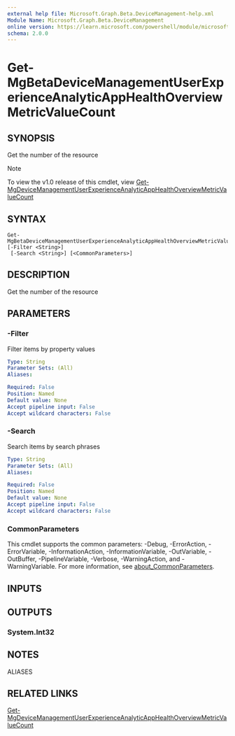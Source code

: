 ```yaml
---
external help file: Microsoft.Graph.Beta.DeviceManagement-help.xml
Module Name: Microsoft.Graph.Beta.DeviceManagement
online version: https://learn.microsoft.com/powershell/module/microsoft.graph.beta.devicemanagement/get-mgbetadevicemanagementuserexperienceanalyticapphealthoverviewmetricvaluecount
schema: 2.0.0
---
```


# Get-MgBetaDeviceManagementUserExperienceAnalyticAppHealthOverviewMetricValueCount

## SYNOPSIS
Get the number of the resource

> [!NOTE]
> To view the v1.0 release of this cmdlet, view [Get-MgDeviceManagementUserExperienceAnalyticAppHealthOverviewMetricValueCount](/powershell/module/Microsoft.Graph.DeviceManagement/Get-MgDeviceManagementUserExperienceAnalyticAppHealthOverviewMetricValueCount?view=graph-powershell-v1.0)

## SYNTAX

```
Get-MgBetaDeviceManagementUserExperienceAnalyticAppHealthOverviewMetricValueCount [-Filter <String>]
 [-Search <String>] [<CommonParameters>]
```

## DESCRIPTION
Get the number of the resource

## PARAMETERS

### -Filter
Filter items by property values

```yaml
Type: String
Parameter Sets: (All)
Aliases:

Required: False
Position: Named
Default value: None
Accept pipeline input: False
Accept wildcard characters: False
```

### -Search
Search items by search phrases

```yaml
Type: String
Parameter Sets: (All)
Aliases:

Required: False
Position: Named
Default value: None
Accept pipeline input: False
Accept wildcard characters: False
```

### CommonParameters
This cmdlet supports the common parameters: -Debug, -ErrorAction, -ErrorVariable, -InformationAction, -InformationVariable, -OutVariable, -OutBuffer, -PipelineVariable, -Verbose, -WarningAction, and -WarningVariable. For more information, see [about_CommonParameters](http://go.microsoft.com/fwlink/?LinkID=113216).

## INPUTS

## OUTPUTS

### System.Int32
## NOTES

ALIASES

## RELATED LINKS
[Get-MgDeviceManagementUserExperienceAnalyticAppHealthOverviewMetricValueCount](/powershell/module/Microsoft.Graph.DeviceManagement/Get-MgDeviceManagementUserExperienceAnalyticAppHealthOverviewMetricValueCount?view=graph-powershell-v1.0)

